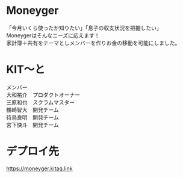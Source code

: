 #  Moneyger
「今月いくら使ったか知りたい」「息子の収支状況を把握したい」<br>
Moneygerはそんなニーズに応えます！<br>
家計簿＋共有をテーマとしメンバーを作りお金の移動を可能にしました。<br>

# KIT〜と
メンバー<br>
大和祐介　プロダクトオーナー<br>
三原和也　スクラムマスター<br>
鶴崎智大　開発チーム<br>
待鳥良明　開発チーム<br>
宮下快斗　開発チーム<br>

# デプロイ先
https://moneyger.kitaq.link